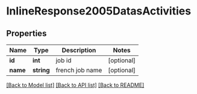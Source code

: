 # InlineResponse2005DatasActivities

## Properties
Name | Type | Description | Notes
------------ | ------------- | ------------- | -------------
**id** | **int** | job id | [optional] 
**name** | **string** | french job name | [optional] 

[[Back to Model list]](../../README.md#documentation-for-models) [[Back to API list]](../../README.md#documentation-for-api-endpoints) [[Back to README]](../../README.md)

